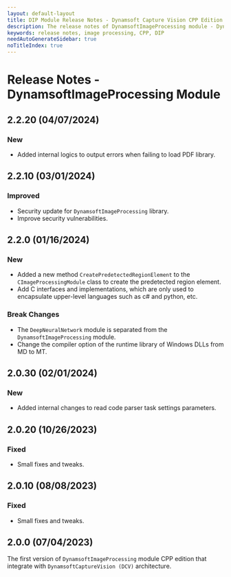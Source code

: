 ```yaml
---
layout: default-layout
title: DIP Module Release Notes - Dynamsoft Capture Vision CPP Edition
description: The release notes of DynamsoftImageProcessing module - Dynamsoft Capture Vision CPP Edition.
keywords: release notes, image processing, CPP, DIP
needAutoGenerateSidebar: true
noTitleIndex: true
---
```


# Release Notes - DynamsoftImageProcessing Module

## 2.2.20 (04/07/2024)

### New

- Added internal logics to output errors when failing to load PDF library.

## 2.2.10 (03/01/2024)

### Improved

- Security update for `DynamsoftImageProcessing` library.
- Improve security vulnerabilities.

## 2.2.0 (01/16/2024)

### New

- Added a new method `CreatePredetectedRegionElement` to the `CImageProcessingModule` class to create the predetected region element.
- Add C interfaces and implementations, which are only used to encapsulate upper-level languages such as c# and python, etc.

### Break Changes

- The `DeepNeuralNetwork` module is separated from the `DynamsoftImageProcessing` module.
- Change the compiler option of the runtime library of Windows DLLs from MD to MT.

## 2.0.30 (02/01/2024)

### New

- Added internal changes to read code parser task settings parameters.

## 2.0.20 (10/26/2023)

### Fixed

- Small fixes and tweaks.

## 2.0.10 (08/08/2023)

### Fixed

- Small fixes and tweaks.

## 2.0.0 (07/04/2023)

The first version of `DynamsoftImageProcessing` module CPP edition that integrate with `DynamsoftCaptureVision (DCV)` architecture.

